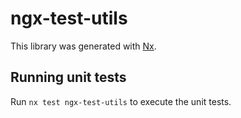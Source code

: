 # ngx-test-utils

This library was generated with [Nx](https://nx.dev).

## Running unit tests

Run `nx test ngx-test-utils` to execute the unit tests.
